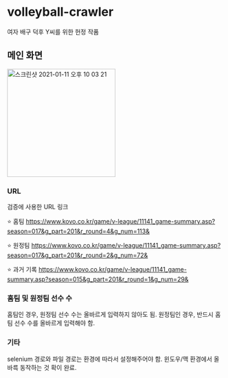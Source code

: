 # volleyball-crawler
여자 배구 덕후 Y씨를 위한 헌정 작품

## 메인 화면
<img width="252" alt="스크린샷 2021-01-11 오후 10 03 21" src="https://user-images.githubusercontent.com/46343092/104185796-d1e17100-5458-11eb-9ce5-940fc7fcecf1.png">

### URL
검증에 사용한 URL 링크

⭐️ 홈팀
https://www.kovo.co.kr/game/v-league/11141_game-summary.asp?season=017&g_part=201&r_round=4&g_num=113&

⭐️ 원정팀
https://www.kovo.co.kr/game/v-league/11141_game-summary.asp?season=017&g_part=201&r_round=2&g_num=72&

⭐️ 과거 기록
https://www.kovo.co.kr/game/v-league/11141_game-summary.asp?season=015&g_part=201&r_round=1&g_num=29&


### 홈팀 및 원정팀 선수 수
홈팀인 경우, 원정팀 선수 수는 올바르게 입력하지 않아도 됨.
원정팀인 경우, 반드시 홈팀 선수 수를 올바르게 입력해야 함.

### 기타
selenium 경로와 파일 경로는 환경에 따라서 설정해주어야 함.
윈도우/맥 환경에서 올바륵 동작하는 것 확이 완료.
